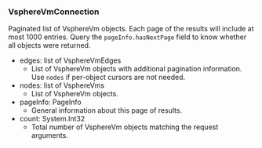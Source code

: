 ### VsphereVmConnection
Paginated list of VsphereVm objects. Each page of the results will include at most 1000 entries. Query the `pageInfo.hasNextPage` field to know whether all objects were returned.

- edges: list of VsphereVmEdges
  - List of VsphereVm objects with additional pagination information. Use `nodes` if per-object cursors are not needed.
- nodes: list of VsphereVms
  - List of VsphereVm objects.
- pageInfo: PageInfo
  - General information about this page of results.
- count: System.Int32
  - Total number of VsphereVm objects matching the request arguments.
